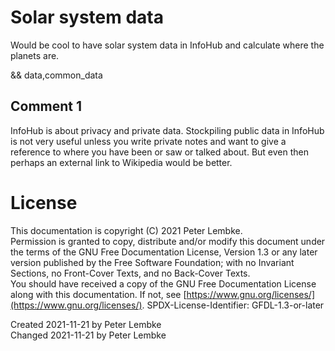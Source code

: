 # Solar system data
Would be cool to have solar system data in InfoHub and calculate where the planets are.

&& data,common_data

## Comment 1
InfoHub is about privacy and private data. Stockpiling public data in InfoHub is not very useful unless you write private notes and want to give a reference to where you have been or saw or talked about.
But even then perhaps an external link to Wikipedia would be better.

# License
This documentation is copyright (C) 2021 Peter Lembke.  
Permission is granted to copy, distribute and/or modify this document under the terms of the GNU Free Documentation License, Version 1.3 or any later version published by the Free Software Foundation; with no Invariant Sections, no Front-Cover Texts, and no Back-Cover Texts.  
You should have received a copy of the GNU Free Documentation License along with this documentation. If not, see [https://www.gnu.org/licenses/](https://www.gnu.org/licenses/).  SPDX-License-Identifier: GFDL-1.3-or-later

Created 2021-11-21 by Peter Lembke  
Changed 2021-11-21 by Peter Lembke  
